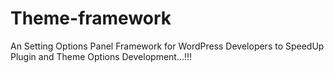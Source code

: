 Theme-framework
===================

An Setting Options Panel Framework for WordPress Developers to SpeedUp Plugin and Theme Options Development...!!!
